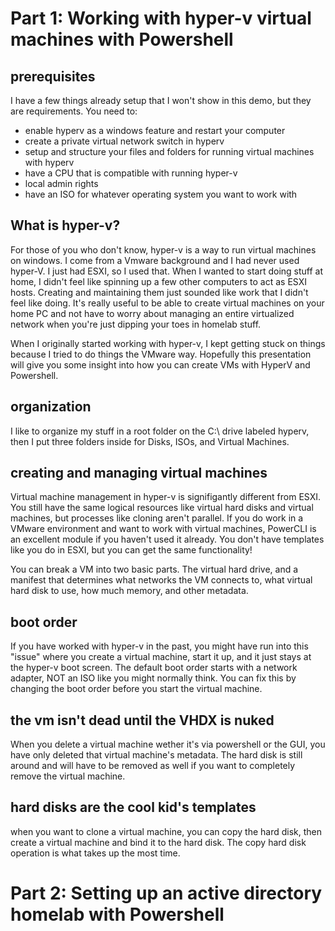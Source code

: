 # Part 1: Working with hyper-v virtual machines with Powershell

## prerequisites
I have a few things already setup that I won't show in this demo, but they are requirements. You need to:
* enable hyperv as a windows feature and restart your computer
* create a private virtual network switch in hyperv
* setup and structure your files and folders for running virtual machines with hyperv 
* have a CPU that is compatible with running hyper-v
* local admin rights
* have an ISO for whatever operating system you want to work with

## What is hyper-v?
For those of you who don't know, hyper-v is a way to run virtual machines on windows. I come from a Vmware background and I had never used hyper-V. I just had ESXI, so I used that. When I wanted to start doing stuff at home, I didn't feel like spinning up a few other computers to act as ESXI hosts. Creating and maintaining them just sounded like work that I didn't feel like doing. It's really useful to be able to create virtual machines on your home PC and not have to worry about managing an entire virtualized network when you're just dipping your toes in homelab stuff.

When I originally started working with hyper-v, I kept getting stuck on things because I tried to do things the VMware way. Hopefully this presentation will give you some insight into how you can create VMs with HyperV and Powershell.

## organization
I like to organize my stuff in a root folder on the C:\ drive labeled hyperv, then I put three folders inside for Disks, ISOs, and Virtual Machines.

## creating and managing virtual machines
Virtual machine management in hyper-v is signifigantly different from ESXI. You still have the same logical resources like virtual hard disks and virtual machines, but processes like cloning aren't parallel.
If you do work in a VMware environment and want to work with virtual machines, PowerCLI is an excellent module if you haven't used it already.
You don't have templates like you do in ESXI, but you can get the same functionality!

You can break a VM into two basic parts. The virtual hard drive, and a manifest that determines what networks the VM connects to, what virtual hard disk to use, how much memory, and other metadata.

## boot order
If you have worked with hyper-v in the past, you might have run into this "issue" where you create a virtual machine, start it up, and it just stays at the hyper-v boot screen. The default boot order starts with a network adapter, NOT an ISO like you might normally think. You can fix this by changing the boot order before you start the virtual machine.

## the vm isn't dead until the VHDX is nuked
When you delete a virtual machine wether it's via powershell or the GUI, you have only deleted that virtual machine's metadata. The hard disk is still around and will have to be removed as well if you want to completely remove the virtual machine.

## hard disks are the cool kid's templates
when you want to clone a virtual machine, you can copy the hard disk, then create a virtual machine and bind it to the hard disk. The copy hard disk operation is what takes up the most time. 

# Part 2: Setting up an active directory homelab with Powershell

